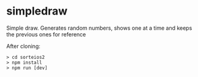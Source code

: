 # simpledraw
Simple draw. Generates random numbers, shows one at a time and keeps the previous ones for reference

After cloning:
```
> cd sorteios2
> npm install
> npm run [dev]
